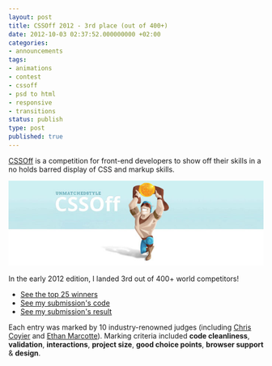 ```yaml
---
layout: post
title: CSSOff 2012 - 3rd place (out of 400+)
date: 2012-10-03 02:37:52.000000000 +02:00
categories:
- announcements
tags:
- animations
- contest
- cssoff
- psd to html
- responsive
- transitions
status: publish
type: post
published: true
---
```

[CSSOff](http://www.unmatchedstyle.com/cssoff/) is a competition for front-end developers to show off their skills in a no holds barred display of CSS and markup skills.

![](/assets/cssoff-winner-3rd.jpg "cssoff-winner-3rd")

In the early 2012 edition, I landed 3rd out of 400+ world competitors!

* [See the top 25 winners](http://www.unmatchedstyle.com/news/cssoff-winners-2012.php)
* [See my submission's code](https://github.com/verlok/cssOff2012)
* [See my submission's result](https://verlok.github.io/cssOff2012/)

Each entry was marked by 10 industry-renowned judges (including [Chris Coyier](http://chriscoyier.net/) and [Ethan Marcotte](http://ethanmarcotte.com/)). Marking criteria included **code cleanliness**, **validation**, **interactions**, **project size**, **good choice points**, **browser support** &amp; **design**.